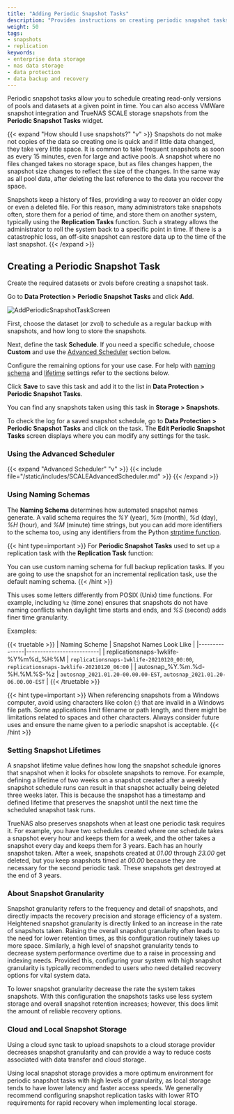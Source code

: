 ```yaml
---
title: "Adding Periodic Snapshot Tasks"
description: "Provides instructions on creating periodic snapshot tasks in TrueNAS SCALE."
weight: 50
tags:
- snapshots
- replication
keywords:
- enterprise data storage 
- nas data storage
- data protection
- data backup and recovery
---
```


Periodic snapshot tasks allow you to schedule creating read-only versions of pools and datasets at a given point in time. You can also access VMWare snapshot integration and TrueNAS SCALE storage snapshots from the **Periodic Snapshot Tasks** widget.

{{< expand "How should I use snapshots?" "v" >}}
Snapshots do not make not copies of the data so creating one is quick and if little data changed, they take very little space.
It is common to take frequent snapshots as soon as every 15 minutes, even for large and active pools.
A snapshot where no files changed takes no storage space, but as files changes happen, the snapshot size changes to reflect the size of the changes.
In the same way as all pool data, after deleting the last reference to the data you recover the space.

Snapshots keep a history of files, providing a way to recover an older copy or even a deleted file.
For this reason, many administrators take snapshots often, store them for a period of time, and store them on another system, typically using the **Replication Tasks** function.
Such a strategy allows the administrator to roll the system back to a specific point in time.
If there is a catastrophic loss, an off-site snapshot can restore data up to the time of the last snapshot.
{{< /expand >}}

## Creating a Periodic Snapshot Task

Create the required datasets or zvols before creating a snapshot task.

Go to **Data Protection > Periodic Snapshot Tasks** and click **Add**.

![AddPeriodicSnapshotTaskScreen](/images/SCALE/DataProtection/AddPeriodicSnapshotTaskScreen.png "Add Periodic Snapshot Task")

First, choose the dataset (or zvol) to schedule as a regular backup with snapshots, and how long to store the snapshots.

Next, define the task **Schedule**.
If you need a specific schedule, choose **Custom** and use the [Advanced Scheduler](#using-the-advanced-scheduler) section below.

Configure the remaining options for your use case. 
For help with [naming schema](#using-naming-schemas) and [lifetime](#setting-snapshot-lifetimes) settings refer to the sections below.

Click **Save** to save this task and add it to the list in **Data Protection > Periodic Snapshot Tasks**.

You can find any snapshots taken using this task in **Storage > Snapshots**.

To check the log for a saved snapshot schedule, go to **Data Protection > Periodic Snapshot Tasks** and click on the task. The **Edit Periodic Snapshot Tasks** screen displays where you can modify any settings for the task.

### Using the Advanced Scheduler
{{< expand "Advanced Scheduler" "v" >}}
{{< include file="/static/includes/SCALEAdvancedScheduler.md" >}}
{{< /expand >}}

### Using Naming Schemas

The **Naming Schema** determines how automated snapshot names generate.
A valid schema requires the *%Y* (year), *%m* (month), *%d* (day), *%H* (hour), and *%M* (minute) time strings, but you can add more identifiers to the schema too, using any identifiers from the Python [strptime function](https://docs.python.org/3/library/datetime.html#strftime-and-strptime-behavior).

{{< hint type=important >}}
For **Periodic Snapshot Tasks** used to set up a replication task with the **Replication Task** function:

You can use custom naming schema for full backup replication tasks. If you are going to use the snapshot for an incremental replication task, use the default naming schema.
{{< /hint >}}

This uses some letters differently from POSIX (Unix) time functions.
For example, including `%z` (time zone) ensures that snapshots do not have naming conflicts when daylight time starts and ends, and *%S* (second) adds finer time granularity.

Examples: 

{{< truetable >}}
| Naming Scheme | Snapshot Names Look Like |
|---------------|--------------------------|
| replicationsnaps-1wklife-%Y%m%d_%H:%M | `replicationsnaps-1wklife-20210120_00:00`, `replicationsnaps-1wklife-20210120_06:00` |
| autosnap_%Y.%m.%d-%H.%M.%S-%z | `autosnap_2021.01.20-00.00.00-EST`, `autosnap_2021.01.20-06.00.00-EST` |
{{< /truetable >}}

{{< hint type=important >}}
When referencing snapshots from a Windows computer, avoid using characters like colon (:) that are invalid in a Windows file path.
Some applications limit filename or path length, and there might be limitations related to spaces and other characters.
Always consider future uses and ensure the name given to a periodic snapshot is acceptable.
{{< /hint >}}

### Setting Snapshot Lifetimes

A snapshot lifetime value defines how long the snapshot schedule ignores that snapshot when it looks for obsolete snapshots to remove.
For example, defining a lifetime of two weeks on a snapshot created after a weekly snapshot schedule runs can result in that snapshot actually being deleted three weeks later.
This is because the snapshot has a timestamp and defined lifetime that preserves the snapshot until the next time the scheduled snapshot task runs.

TrueNAS also preserves snapshots when at least one periodic task requires it.
For example, you have two schedules created where one schedule takes a snapshot every hour and keeps them for a week, and the other takes a snapshot every day and keeps them for 3 years.
Each has an hourly snapshot taken.
After a week, snapshots created at *01.00* through *23.00* get deleted, but you keep snapshots timed at *00.00* because they are necessary for the second periodic task. 
These snapshots get destroyed at the end of 3 years.

### About Snapshot Granularity

Snapshot granularity refers to the frequency and detail of snapshots, and directly impacts the recovery precision and storage efficiency of a system. Heightened snapshot granularity is directly linked to an increase in the rate of snapshots taken. Raising the overall snapshot granularity often leads to the need for lower retention times, as this configuration routinely takes up more space. Similarly, a high level of snapshot granularity tends to decrease system performance overtime due to a raise in processing and indexing needs. Provided this, configuring your system with high snapshot granularity is typically recommended to users who need detailed recovery options for vital system data.

To lower snapshot granularity decrease the rate the system takes snapshots. 
With this configuration the snapshots tasks use less system storage and overall snapshot retention increases; however, this does limit the amount of reliable recovery options.

### Cloud and Local Snapshot Storage

Using a cloud sync task to upload snapshots to a cloud storage provider decreases snapshot granularity and can provide a way to reduce costs associated with data transfer and cloud storage. 

Using local snapshot storage provides a more optimum environment for periodic snapshot tasks with high levels of granularity, as local storage tends to have lower latency and faster access speeds.
We generally recommend configuring snapshot replication tasks with lower RTO requirements for rapid recovery when implementing local storage.

